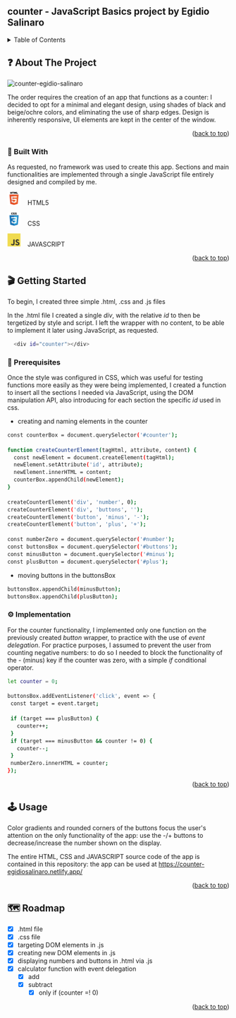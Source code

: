 <a name="readme-top"></a>

## counter - JavaScript Basics project by Egidio Salinaro

<!-- TABLE OF CONTENTS -->
<details>
  <summary>Table of Contents</summary>
  <ol>
    <li>
      <a href="#question-about-the-project">About The Project</a>
      <ul>
        <li><a href="#bricks-built-with">Built With</a></li>
      </ul>
    </li>
    <li>
      <a href="#clapper-getting-started">Getting Started</a>
      <ul>
        <li><a href="#pencil-prerequisites">Prerequisites</a></li>
        <li><a href="#gear-implementation">Implementation</a></li>
      </ul>
    </li>
    <li><a href="#joystick-usage">Usage</a></li>
    <li><a href="#world_map-roadmap">Roadmap</a></li>
  </ol>
</details>



<!-- ABOUT THE PROJECT -->
## :question: About The Project

<img width="400" alt="counter-egidio-salinaro" src="https://user-images.githubusercontent.com/129901135/236956535-3daee979-a717-4cde-ab81-029e8879aa40.png">

The order requires the creation of an app that functions as a counter: I decided to opt for a minimal and elegant design, using shades of black and beige/ochre colors, and eliminating the use of sharp edges.
Design is inherently responsive, UI elements are kept in the center of the window.

<p align="right">(<a href="#readme-top">back to top</a>)</p>



### :bricks: Built With

As requested, no framework was used to create this app. Sections and main functionalities are implemented through a single JavaScript file entirely designed and compiled by me.

<img src="https://raw.githubusercontent.com/devicons/devicon/master/icons/html5/html5-original-wordmark.svg" alt="html5" width="30" height="30"/>&nbsp;&nbsp;&nbsp; HTML5 </br>

<img src="https://raw.githubusercontent.com/devicons/devicon/master/icons/css3/css3-original-wordmark.svg" alt="css3" width="30" height="30"/>&nbsp;&nbsp;&nbsp; CSS </br>

<img src="https://raw.githubusercontent.com/devicons/devicon/master/icons/javascript/javascript-original.svg" alt="javascript" width="30" height="30"/>&nbsp;&nbsp;&nbsp; JAVASCRIPT </br>

<p align="right">(<a href="#readme-top">back to top</a>)</p>



<!-- GETTING STARTED -->
## :clapper: Getting Started

To begin, I created three simple .html, .css and .js files

In the .html file I created a single _div_, with the relative _id_ to then be tergetized by style and script. I left the wrapper with no content, to be able to implement it later using JavaScript, as requested.
  ```sh
    <div id="counter"></div>
  ```

### :pencil: Prerequisites

Once the style was configured in CSS, which was useful for testing functions more easily as they were being implemented, I created a function to insert all the sections I needed via JavaScript, using the DOM manipulation API, also introducing for each section the specific _id_ used in css.

* creating and naming elements in the counter
```sh
const counterBox = document.querySelector('#counter');

function createCounterElement(tagHtml, attribute, content) {
  const newElement = document.createElement(tagHtml);
  newElement.setAttribute('id', attribute);
  newElement.innerHTML = content;
  counterBox.appendChild(newElement);
}

createCounterElement('div', 'number', 0);
createCounterElement('div', 'buttons', '');
createCounterElement('button', 'minus', '-');
createCounterElement('button', 'plus', '+');

const numberZero = document.querySelector('#number');
const buttonsBox = document.querySelector('#buttons');
const minusButton = document.querySelector('#minus');
const plusButton = document.querySelector('#plus');
```
* moving buttons in the buttonsBox
```sh
buttonsBox.appendChild(minusButton);
buttonsBox.appendChild(plusButton);
```

### :gear: Implementation

For the counter functionality, I implemented only one function on the previously created _button_ wrapper, to practice with the use of _event delegation_. For practice purposes, I assumed to prevent the user from counting negative numbers: to do so I needed to block the functionality of the - (minus) key if the counter was zero, with a simple _if_ conditional operator.

  
 ```sh
let counter = 0;

buttonsBox.addEventListener('click', event => {
  const target = event.target;

  if (target === plusButton) {
    counter++;
  }
  if (target === minusButton && counter != 0) {
    counter--;
  }
  numberZero.innerHTML = counter;
});
```

<p align="right">(<a href="#readme-top">back to top</a>)</p>



<!-- USAGE EXAMPLES -->
## :joystick: Usage

Color gradients and rounded corners of the buttons focus the user's attention on the only functionality of the app: use the -/+ buttons to decrease/increase the number shown on the display.

The entire HTML, CSS and JAVASCRIPT source code of the app is contained in this repository: the app can be used at https://counter-egidiosalinaro.netlify.app/

<p align="right">(<a href="#readme-top">back to top</a>)</p>



<!-- ROADMAP -->
## :world_map: Roadmap

- [x] .html file
- [x] .css file
- [x] targeting DOM elements in .js
- [x] creating new DOM elements in .js
- [x] displaying numbers and buttons in .html via .js
- [x] calculator function with event delegation
    - [x] add
    - [x] subtract
      - [x] only if (counter =! 0)

<p align="right">(<a href="#readme-top">back to top</a>)</p>

